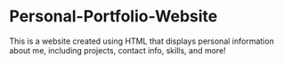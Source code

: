 # Personal-Portfolio-Website
This is a website created using HTML that displays personal information about me, including projects, contact info, skills, and more!
